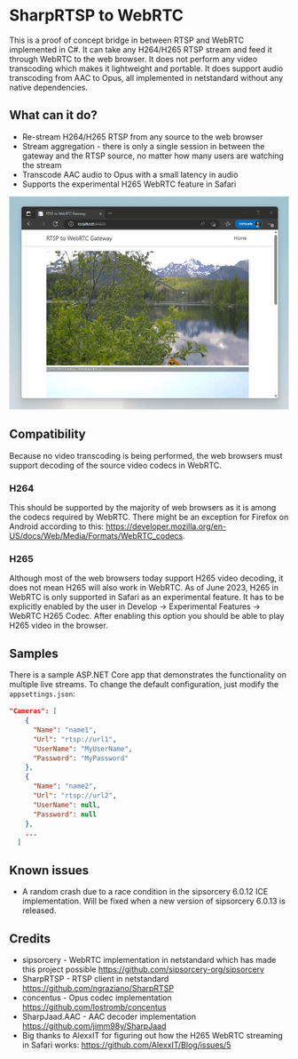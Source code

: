 # SharpRTSP to WebRTC
This is a proof of concept bridge in between RTSP and WebRTC implemented in C#. It can take any H264/H265 RTSP stream and feed it through WebRTC to the web browser. It does not perform
any video transcoding which makes it lightweight and portable. It does support audio transcoding from AAC to Opus, all implemented in netstandard without any native dependencies.

## What can it do?
- Re-stream H264/H265 RTSP from any source to the web browser
- Stream aggregation - there is only a single session in between the gateway and the RTSP source, no matter how many users are watching the stream
- Transcode AAC audio to Opus with a small latency in audio
- Supports the experimental H265 WebRTC feature in Safari

![Alt Text](demo.gif)

## Compatibility
Because no video transcoding is being performed, the web browsers must support decoding of the source video codecs in WebRTC.

### H264
This should be supported by the majority of web browsers as it is among the codecs required by WebRTC. There might be an exception for Firefox on Android according to this: https://developer.mozilla.org/en-US/docs/Web/Media/Formats/WebRTC_codecs.

### H265
Although most of the web browsers today support H265 video decoding, it does not mean H265 will also work in WebRTC. As of June 2023, H265 in WebRTC is only supported in Safari 
as an experimental feature. It has to be explicitly enabled by the user in Develop -> Experimental Features -> WebRTC H265 Codec. After enabling this option you should be able 
to play H265 video in the browser.

## Samples
There is a sample ASP.NET Core app that demonstrates the functionality on multiple live streams. To change the default configuration, just modify the `appsettings.json`:
```json
"Cameras": [
    {
      "Name": "name1",
      "Url": "rtsp://url1",
      "UserName": "MyUserName",
      "Password": "MyPassword"
    },
    {
      "Name": "name2",
      "Url": "rtsp://url2",
      "UserName": null,
      "Password": null
    },
    ...
  ]
```

## Known issues
- A random crash due to a race condition in the sipsorcery 6.0.12 ICE implementation. Will be fixed when a new version of sipsorcery 6.0.13 is released.

## Credits
- sipsorcery - WebRTC implementation in netstandard which has made this project possible https://github.com/sipsorcery-org/sipsorcery
- SharpRTSP - RTSP client in netstandard https://github.com/ngraziano/SharpRTSP
- concentus - Opus codec implementation https://github.com/lostromb/concentus
- SharpJaad.AAC - AAC decoder implementation https://github.com/jimm98y/SharpJaad
- Big thanks to AlexxIT for figuring out how the H265 WebRTC streaming in Safari works: https://github.com/AlexxIT/Blog/issues/5